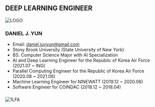 ## DEEP LEARNING ENGINEER

![LOGO](https://user-images.githubusercontent.com/87653966/139010876-de869eda-f25b-4d06-82f0-6e03d6ea7e1a.PNG)

### DANIEL J. YUN
- Email: daniel.juyyun@gmail.com
- Stony Brook University (State University of New York)
- BS. Computer Science Major with AI Specialization
- AI and Deep Learning Engineer for the Republic of Korea Air Force (2021.07 ~ ING)
- Parallel Computing Engineer for the Republic of Korea Air Force (2020.08 ~ 2021.06)
- Machine Learning Engineer for NINEWATT (2019.12 ~ 2020.06)
- Software Engineer for COINDAC (2018.12 ~ 2018.04)

###
###
###

![1LFA](https://user-images.githubusercontent.com/87653966/128452961-bfcd9fc1-430e-4ced-ba30-334c09885bc4.gif)



<!--
**YUNBLAK/yunblak** is a ✨ _special_ ✨ repository because its `README.md` (this file) appears on your GitHub profile.

Here are some ideas to get you started:

- 🔭 I’m currently working on ...
- 🌱 I’m currently learning ...
- 👯 I’m looking to collaborate on ...
- 🤔 I’m looking for help with ...
- 💬 Ask me about ...
- 📫 How to reach me: ...
- 😄 Pronouns: ...
- ⚡ Fun fact: ...
-->
